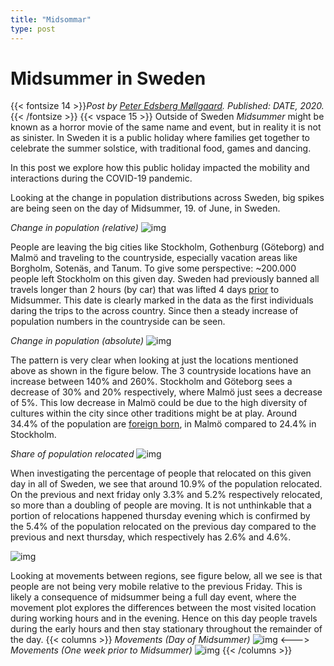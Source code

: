 ```yaml
---
title: "Midsommar"
type: post
---
```

# **Midsummer in Sweden**
{{< fontsize 14 >}}*Post by [Peter Edsberg Møllgaard](mailto:petem@dtu.dk). Published: DATE, 2020.*{{< /fontsize >}}
{{< vspace 15 >}}
Outside of Sweden *Midsummer* might be known as a horror movie of the same name and event, but in reality it is not as sinister.
In Sweden it is a public holiday where families get together to celebrate the summer solstice, with traditional food, games and dancing.

In this post we explore how this public holiday impacted the mobility and interactions during the COVID-19 pandemic. 

Looking at the change in population distributions across Sweden, big spikes are being seen on the day of Midsummer, 19. of June, in Sweden. 

*Change in population (relative)*
![img](/midsommar-changeall1.png)

People are leaving the big cities like Stockholm, Gothenburg (Göteborg) and Malmö and traveling to the countryside, especially vacation areas like Borgholm, 
Sotenäs, and Tanum. To give some perspective: ~200.000 people left Stockholm on this given day. Sweden had previously banned all travels longer 
than 2 hours (by car) that was lifted 4 days [prior](https://www.folkhalsomyndigheten.se/smittskydd-beredskap/utbrott/aktuella-utbrott/covid-19/fragor-och-svar/?fbclid=IwAR1tjvvqaxj8JllJXR4oiH6aYy9j8Utag_bfd_akuwcWmYoHb_1AnjcLv3o) to Midsummer. 
This date is clearly marked in the data as the first individuals daring the trips to the across country. Since then a steady increase of population numbers in the countryside can be seen.

*Change in population (absolute)*
![img](/midsommar-changeall2.png)


The pattern is very clear when looking at just the locations mentioned above as shown in the figure below. 
The 3 countryside locations have an increase between 140% and 260%. Stockholm and Göteborg sees a decrease of 30% and 20% respectively, 
where Malmö just sees a decrease of 5%. This low decrease in Malmö could be due to the high diversity of cultures within the city since other traditions
might be at play. Around 34.4% of the population are [foreign born](http://www.statistikdatabasen.scb.se/pxweb/en/ssd/START__BE__BE0101__BE0101Q/UtlSvBakgFin/table/tableViewLayout1/?rxid=86abd797-7854-4564-9150-c9b06ae3ab07c9b06ae3ab07),
in Malmö compared to 24.4% in Stockholm.


*Share of population relocated*
![img](/midsommar-change.png)

When investigating the percentage of people that relocated on this given day in all of Sweden, we see that around 10.9% 
of the population relocated. On the previous and next friday only 3.3% and 5.2% respectively relocated, so more than a doubling
of people are moving. It is not unthinkable that a portion of relocations happened thursday evening which is confirmed by the 
5.4% of the population relocated on the previous day compared to the previous and next thursday, which respectively has 
2.6% and 4.6%.

![img](/midsommar-popurelocate.png)

Looking at movements between regions, see figure below, all we see is that people are not being very mobile relative to the previous Friday. 
This is likely a consequence of midsummer being a full day event, where the movement plot explores the differences between 
the most visited location during working hours and in the evening. Hence on this day people travels during the early hours and then 
stay stationary throughout the remainder of the day.
{{< columns >}}
*Movements (Day of Midsummer)*
![img](/midsommar-choro1.png)
<--->
*Movements (One week prior to Midsummer)*
![img](/midsommar-choro2.png)
{{< /columns >}}


